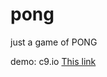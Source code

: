 # pong
just a game of PONG

demo: <a herf="http://triktron.github.io/Pong.html">c9.io</a>
[This link](http://example.net/)
